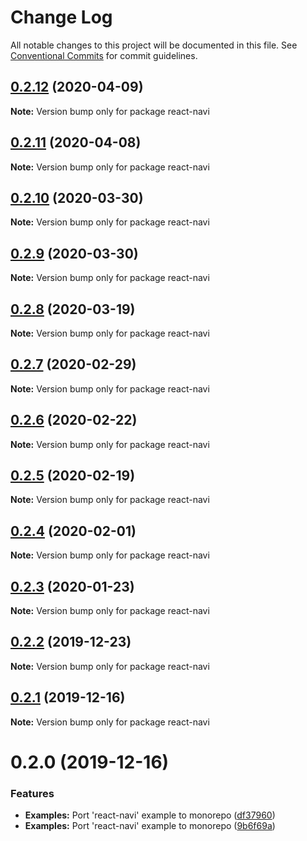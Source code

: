 # Change Log

All notable changes to this project will be documented in this file.
See [Conventional Commits](https://conventionalcommits.org) for commit guidelines.

## [0.2.12](https://github.com/panz3r/react-keycloak/compare/react-navi@0.2.11...react-navi@0.2.12) (2020-04-09)

**Note:** Version bump only for package react-navi





## [0.2.11](https://github.com/panz3r/react-keycloak/compare/react-navi@0.2.10...react-navi@0.2.11) (2020-04-08)

**Note:** Version bump only for package react-navi





## [0.2.10](https://github.com/panz3r/react-keycloak/compare/react-navi@0.2.9...react-navi@0.2.10) (2020-03-30)

**Note:** Version bump only for package react-navi





## [0.2.9](https://github.com/panz3r/react-keycloak/compare/react-navi@0.2.8...react-navi@0.2.9) (2020-03-30)

**Note:** Version bump only for package react-navi





## [0.2.8](https://github.com/panz3r/react-keycloak/compare/react-navi@0.2.7...react-navi@0.2.8) (2020-03-19)

**Note:** Version bump only for package react-navi





## [0.2.7](https://github.com/panz3r/react-keycloak/compare/react-navi@0.2.6...react-navi@0.2.7) (2020-02-29)

**Note:** Version bump only for package react-navi





## [0.2.6](https://github.com/panz3r/react-keycloak/compare/react-navi@0.2.5...react-navi@0.2.6) (2020-02-22)

**Note:** Version bump only for package react-navi





## [0.2.5](https://github.com/panz3r/react-keycloak/compare/react-navi@0.2.4...react-navi@0.2.5) (2020-02-19)

**Note:** Version bump only for package react-navi





## [0.2.4](https://github.com/panz3r/react-keycloak/compare/react-navi@0.2.3...react-navi@0.2.4) (2020-02-01)

**Note:** Version bump only for package react-navi





## [0.2.3](https://github.com/panz3r/react-keycloak/compare/react-navi@0.2.2...react-navi@0.2.3) (2020-01-23)

**Note:** Version bump only for package react-navi





## [0.2.2](https://github.com/panz3r/react-keycloak/compare/react-navi@0.2.1...react-navi@0.2.2) (2019-12-23)

**Note:** Version bump only for package react-navi





## [0.2.1](https://github.com/panz3r/react-keycloak/compare/react-navi@0.2.0...react-navi@0.2.1) (2019-12-16)

**Note:** Version bump only for package react-navi





# 0.2.0 (2019-12-16)


### Features

* **Examples:** Port 'react-navi' example to monorepo ([df37960](https://github.com/panz3r/react-keycloak/commit/df37960b67b07d2f8f458d5f909efca02a45a710))
* **Examples:** Port 'react-navi' example to monorepo ([9b6f69a](https://github.com/panz3r/react-keycloak/commit/9b6f69a67befd48a952bb5658489eb012bbcd4f4))
